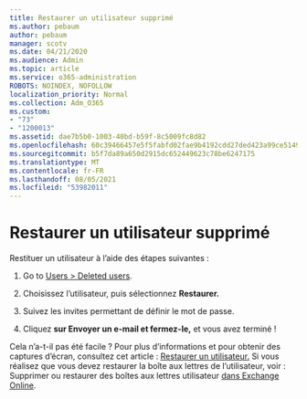 ```yaml
---
title: Restaurer un utilisateur supprimé
ms.author: pebaum
author: pebaum
manager: scotv
ms.date: 04/21/2020
ms.audience: Admin
ms.topic: article
ms.service: o365-administration
ROBOTS: NOINDEX, NOFOLLOW
localization_priority: Normal
ms.collection: Adm_O365
ms.custom:
- "73"
- "1200013"
ms.assetid: dae7b5b0-1003-40bd-b59f-8c5009fc8d82
ms.openlocfilehash: 60c39466457e5f5fabfd02fae9b4192cdd27ded423a99ce5149b1c102e138097
ms.sourcegitcommit: b5f7da89a650d2915dc652449623c78be6247175
ms.translationtype: MT
ms.contentlocale: fr-FR
ms.lasthandoff: 08/05/2021
ms.locfileid: "53982011"
---
```

# <a name="restore-a-deleted-user"></a>Restaurer un utilisateur supprimé

Restituer un utilisateur à l’aide des étapes suivantes :
  
1. Go to [Users \> Deleted users](https://admin.microsoft.com/adminportal/home#/deletedusers).

2. Choisissez l’utilisateur, puis sélectionnez **Restaurer.**

3. Suivez les invites permettant de définir le mot de passe.

4. Cliquez **sur Envoyer un e-mail et fermez-le,** et vous avez terminé !

Cela n’a-t-il pas été facile ? Pour plus d’informations et pour obtenir des captures d’écran, consultez cet article : [Restaurer un utilisateur.](https://docs.microsoft.com/microsoft-365/admin/add-users/restore-user) Si vous réalisez que vous devez restaurer la boîte aux lettres de l’utilisateur, voir : Supprimer ou restaurer des boîtes aux lettres utilisateur [dans Exchange Online](https://docs.microsoft.com/exchange/recipients-in-exchange-online/delete-or-restore-mailboxes).